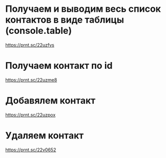 # Получаем и выводим весь список контактов в виде таблицы (console.table)

https://prnt.sc/22uzfvs

# Получаем контакт по id

https://prnt.sc/22uzme8

# Добавялем контакт

https://prnt.sc/22uzpox

# Удаляем контакт

https://prnt.sc/22v0652

